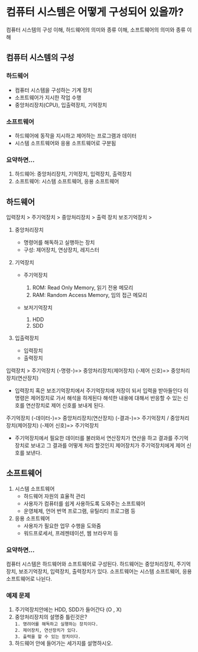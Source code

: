 # 컴퓨터 시스템은 어떻게 구성되어 있을까?

컴퓨터 시스템의 구성 이해, 하드웨어의 의미와 종류 이해, 소프트웨어의 의미와 종류 이해

## 컴퓨터 시스템의 구성

### 하드웨어
  - 컴퓨터 시스템을 구성하는 기계 장치
  - 소프트웨어가 지시한 작업 수행
  - 중앙처리장치(CPU), 입출력장치, 기억장치

### 소프트웨어
  - 하드웨어에 동작을 지시하고 제어하는 프로그램과 데이터
  - 시스템 소프트웨어와 응용 소프트웨어로 구분됨

### 요약하면...
  1. 하드웨어: 중앙처리장치, 기억장치, 입력장치, 출력장치
  2. 소프트웨어: 시스템 소프트웨어, 응용 소프트웨어

## 하드웨어
  입력장치 > 주기억장치 > 중앙처리장치 > 출력 장치
           보조기억장치 >
  1. 중앙처리장치
      - 명령어를 해독하고 실행하는 장치
      - 구성: 제어장치, 연상장치, 레지스터

  2. 기억장치
       - 주기억장치
          1. ROM: Read Only Memory, 읽기 전용 메모리
          2. RAM: Random Access Memory, 임의 접근 메모리

       - 보저기억장치
          1. HDD
          2. SDD

   3. 입출력장치
       - 입력장치
       - 출력장치

입력장치 > 주기억장치 (-명령-)=> 중앙처리장치(제어장치) (-제어 신호)=> 중앙처리장치(연산장치)
  - 입력장치 혹은 보조기억장치에서 주기억장치에 저장이 되서 입력을 받아들인다 이 명령은 제어장치로 가서 해석을 하게된다 해석한 내용에 대해서 반응할 수 있는 신호를 연산장치로 제어 신호를 보내게 된다.

주기억장치 (-데이터-)=> 중앙처리장치(연산장치) (-결과-)=> 주기억장치 / 중앙처리장치(제어장치) (-제어 신호)=> 주기억장치
  - 주기억장치에서 필요한 데이터를 불러와서 연산장치가 연산을 하고 결과를 주기억장치로 보내고 그 결과를 어떻게 처리 할것인지 제어장치가 주기억장치에게 제어 신호를 보낸다.


## 소프트웨어
  1. 시스템 소프트웨어
     - 하드웨어 자원의 효율적 관리
     - 사용자가 컴퓨터를 쉽게 사용하도록 도와주는 소프트웨어
     - 운영체제, 언어 번역 프로그램, 유틸리티 프로그램 등
  2. 응용 소프트웨어
     - 사용자가 필요한 업무 수행을 도와줌
     - 워드프로세서, 프레젠테이션, 웹 브라우저 등
      

### 요약하면...

컴퓨터 시스템은 하드웨어와 소프트웨어로 구성된다.
하드웨어는 중앙처리장치, 주기억장치, 보조기억장치, 입력장치, 출력장치가 있다.
소프트웨어는 시스템 소프트웨어, 응용 소프트웨어로 나뉜다.

### 예제 문제
1. 주기억장치안에는 HDD, SDD가 들어간다 (O , X)
2. 중앙처리장치의 설명중 틀린것은? </br>
    `1. 명려어를 해독하고 실행하는 장치이다.` </br>
    `2. 제어장치, 연산장치가 있다.` </br>
    `3. 출력을 할 수 있는 장치이다.`
3. 하드웨어 안에 들어가는 세가지를 설명하시오.
